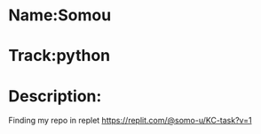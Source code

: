 # Name:Somou
# Track:python
# Description:
Finding my repo in replet 
https://replit.com/@somo-u/KC-task?v=1


